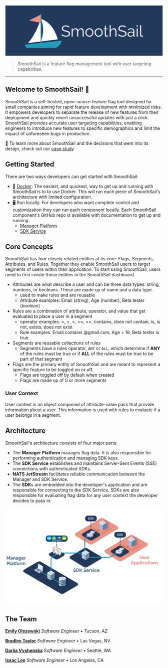 [![SmoothSail header](https://github.com/smooth-sail/.github/blob/main/images/smoothsail-header.png)](https://smooth-sail.github.io)

> SmoothSail is a feature flag management tool with user targeting capabilities.

---

## Welcome to SmoothSail! 🎏

SmoothSail is a self-hosted, open-source feature flag tool designed for small companies aiming for rapid feature development with minimized risks. It empowers developers to separate the release of new features from their deployment and quickly revert unsuccessful updates with just a click. SmoothSail provides accurate user targeting capabilities, enabling engineers to introduce new features to specific demographics and limit the impact of unforeseen bugs in production.

📄 To learn more about SmoothSail and the decisions that went into its design, check out our [case study](https://smooth-sail.github.io/case-study)

## Getting Started

There are two ways developers can get started with SmoothSail:

- 🐳 [Docker](https://github.com/smooth-sail/smoothsail#1-setting-up-smoothsail): The easiest, and quickest, way to get up and running with SmoothSail is to to use Docker. This will run each piece of SmoothSail's architecture with limited configuration.
- 🖥️ Run locally: For developers who want complete control and customization they can run each component locally. Each SmoothSail component's GitHub repo is available with documentation to get up and running.
  - [Manager Platform](https://github.com/smooth-sail/smoothsail-manager)
  - [SDK Service](https://github.com/smooth-sail/smoothsail-sdk-service)

## Core Concepts

SmoothSail has four closely related entities at its core: Flags, Segments, Attributes, and Rules. Together they enable SmoothSail users to target segments of users within their application. To start using SmoothSail, users need to first create these entities in the SmoothSail dashboard.

- Attributes are what describe a user and can be three data types: string, numbers, or booleans. These are made up of name and a data type.
  - used to make rules and are reusable
  - Attribute examples: Email (string), Age (number), Beta tester (boolean)
- Rules are a combination of attribute, operator, and value that get evaluated to place a user in a segment
  - operator examples: =, >, <, <=, >=, contains, does not contain, is, is not, exists, does not exist
  - Rule examples: Email contains @gmail.com, Age > 18, Beta tester is true
- Segments are reusable collections of rules
  - Segments have a rules operator, `ANY` or `ALL`, which determine if **ANY** of the rules must be true or if **ALL** of the rules must be true to be part of that segment
- Flags are the primary entity of SmoothSail and are meant to represent a specific feature to be toggled on or off.
  - Flags are toggled off by default when created
  - Flags are made up of 0 or more segments

### User Context

User context is an object composed of attribute-value pairs that provide information about a user. This information is used with rules to evaluate if a user belongs in a segment.

## Architecture

SmoothSail's architecture consists of four major parts:

- The **Manager Platform** manages flag data. It is also responsible for performing authentication and managing SDK keys.
- The **SDK Service** establishes and maintains Server-Sent Events (SSE) connections with authenticated SDKs.
- **NATS JetStream** facilitates reliable communication between the Manager and SDK Service.
- The **SDK**s are embedded into the developer's application and are responsible for connecting to the SDK Service. SDKs are also responsible for evaluating flag data for any user context the developer decides to pass in.

[![SmoothSail architecture](https://github.com/smooth-sail/.github/blob/main/images/smoothsail-architecture.png)](https://smooth-sail.github.io/case-study)

## The Team

**[Emily Olszewski](https://emilyolszewski.dev/)** _Software Engineer_ • Tucson, AZ

**[Bradley Taylor](https://brad-taylor.com)** _Software Engineer_ • Las Vegas, NV

**[Dariia Vyshenska](https://dariiavyshenska.github.io/)** _Software Engineer_ • Seattle, WA

**[Isaac Lee](https://isaacylee.github.io/)** _Software Engineer_ • Los Angeles, CA
